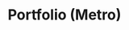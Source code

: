 ---
# Feel free to add content and custom Front Matter to this file.
# To modify the layout, see https://jekyllrb.com/docs/themes/#overriding-theme-defaults

title: Portfolio (Metro)
layout: builder

# Intro Begin
intro: true
intro_title: "We Love to Build Something Amazing"
intro_subtitle: "Portfolio"
# Intro End

sections: portfolio-metro
---